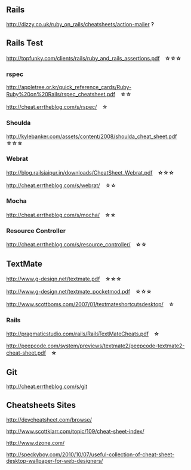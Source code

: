 ## Rails

<http://dizzy.co.uk/ruby_on_rails/cheatsheets/action-mailer> __?__

## Rails Test

<http://topfunky.com/clients/rails/ruby_and_rails_assertions.pdf>　__☆☆☆__

### rspec

<http://appletree.or.kr/quick_reference_cards/Ruby-Ruby%20on%20Rails/rspec_cheatsheet.pdf>　__☆☆__

<http://cheat.errtheblog.com/s/rspec/>　__☆__

### Shoulda

<http://kylebanker.com/assets/content/2008/shoulda_cheat_sheet.pdf>　__☆☆☆__

### Webrat

<http://blog.railsjaipur.in/downloads/CheatSheet_Webrat.pdf>　__☆☆☆__

<http://cheat.errtheblog.com/s/webrat/>　__☆☆__

### Mocha

<http://cheat.errtheblog.com/s/mocha/>　__☆☆__

### Resource Controller

<http://cheat.errtheblog.com/s/resource_controller/>　__☆☆__

## TextMate

<http://www.g-design.net/textmate.pdf>　__☆☆☆__

<http://www.g-design.net/textmate_pocketmod.pdf>　__☆☆☆__

<http://www.scottboms.com/2007/01/textmateshortcutsdesktop/>　__☆__

### Rails

<http://pragmaticstudio.com/rails/RailsTextMateCheats.pdf>　__☆__

<http://peepcode.com/system/previews/textmate2/peepcode-textmate2-cheat-sheet.pdf>　__☆__

## Git

<http://cheat.errtheblog.com/s/git>

## Cheatsheets Sites

<http://devcheatsheet.com/browse/>

<http://www.scottklarr.com/topic/109/cheat-sheet-index/>

<http://www.dzone.com/>

<http://speckyboy.com/2010/10/07/useful-collection-of-cheat-sheet-desktop-wallpaper-for-web-designers/>
